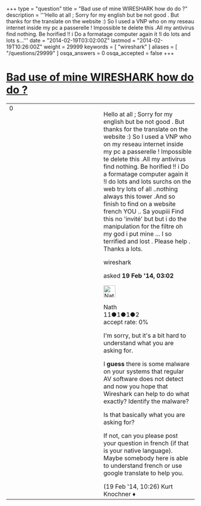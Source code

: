 +++
type = "question"
title = "Bad use of mine WIRESHARK how do do ?"
description = '''Hello at all ; Sorry for my english but be not good . But thanks for the translate on the website :) So I used a VNP who on my reseau internet inside my pc a passerelle ! Impossible te delete this .All my antivirus find nothing. Be horified !! i Do a formatage computer again it !I do lots and lots s...'''
date = "2014-02-19T03:02:00Z"
lastmod = "2014-02-19T10:26:00Z"
weight = 29999
keywords = [ "wireshark" ]
aliases = [ "/questions/29999" ]
osqa_answers = 0
osqa_accepted = false
+++

<div class="headNormal">

# [Bad use of mine WIRESHARK how do do ?](/questions/29999/bad-use-of-mine-wireshark-how-do-do)

</div>

<div id="main-body">

<div id="askform">

<table id="question-table" style="width:100%;"><colgroup><col style="width: 50%" /><col style="width: 50%" /></colgroup><tbody><tr class="odd"><td style="width: 30px; vertical-align: top"><div class="vote-buttons"><span id="post-29999-upvote" class="ajax-command post-vote up" rel="nofollow" title="I like this post (click again to cancel)"> </span><div id="post-29999-score" class="post-score" title="current number of votes">0</div><span id="post-29999-downvote" class="ajax-command post-vote down" rel="nofollow" title="I dont like this post (click again to cancel)"> </span> <span id="favorite-mark" class="ajax-command favorite-mark" rel="nofollow" title="mark/unmark this question as favorite (click again to cancel)"> </span><div id="favorite-count" class="favorite-count"></div></div></td><td><div id="item-right"><div class="question-body"><p>Hello at all ; Sorry for my english but be not good . But thanks for the translate on the website :) So I used a VNP who on my reseau internet inside my pc a passerelle ! Impossible te delete this .All my antivirus find nothing. Be horified !! i Do a formatage computer again it !I do lots and lots surchs on the web try lots of all ..nothing always this tower .And so finish to find on a website french YOU .. Sa youpiii Find this no 'invité' but but i do the manipulation for the filtre oh my god i put mine ... I so terrified and lost . Please help . Thanks a lots.</p></div><div id="question-tags" class="tags-container tags"><span class="post-tag tag-link-wireshark" rel="tag" title="see questions tagged &#39;wireshark&#39;">wireshark</span></div><div id="question-controls" class="post-controls"></div><div class="post-update-info-container"><div class="post-update-info post-update-info-user"><p>asked <strong>19 Feb '14, 03:02</strong></p><img src="https://secure.gravatar.com/avatar/4c1b79cb391b2dc83972a80a7764669a?s=32&amp;d=identicon&amp;r=g" class="gravatar" width="32" height="32" alt="Nath&#39;s gravatar image" /><p><span>Nath</span><br />
<span class="score" title="11 reputation points">11</span><span title="1 badges"><span class="badge1">●</span><span class="badgecount">1</span></span><span title="1 badges"><span class="silver">●</span><span class="badgecount">1</span></span><span title="2 badges"><span class="bronze">●</span><span class="badgecount">2</span></span><br />
<span class="accept_rate" title="Rate of the user&#39;s accepted answers">accept rate:</span> <span title="Nath has no accepted answers">0%</span></p></div></div><div id="comments-container-29999" class="comments-container"><span id="30023"></span><div id="comment-30023" class="comment"><div id="post-30023-score" class="comment-score"></div><div class="comment-text"><p>I'm sorry, but it's a bit hard to understand what you are asking for.</p><p>I <strong>guess</strong> there is some malware on your systems that regular AV software does not detect and now you hope that Wireshark can help to do what exactly? Identify the malware?</p><p>Is that basically what you are asking for?</p><p>If not, can you please post your question in french (if that is your native language). Maybe somebody here is able to understand french or use google translate to help you.</p></div><div id="comment-30023-info" class="comment-info"><span class="comment-age">(19 Feb '14, 10:26)</span> <span class="comment-user userinfo">Kurt Knochner ♦</span></div></div></div><div id="comment-tools-29999" class="comment-tools"></div><div class="clear"></div><div id="comment-29999-form-container" class="comment-form-container"></div><div class="clear"></div></div></td></tr></tbody></table>

</div>

</div>

